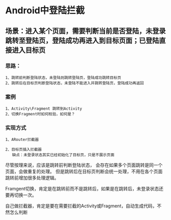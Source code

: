 # Android中登陆拦截
## 场景：进入某个页面，需要判断当前是否登陆，未登录跳转至登陆页，登陆成功再进入到目标页面；已登陆直接进入目标页


### 思路：
    1、跳转前判断登陆状态，未登陆则跳转登陆页，登陆成功跳转目标页
    2、跳转后在目标页判断登陆状态，未登陆不能进入并跳转登陆页，登陆成功再返回

### 案例
    1、Activity\Fragment 跳转到Activity
    2、切换Fragment时如何校验，如何是？

### 实现方式
    1、ARouter拦截器
        
    2、目标页插入拦截器
       缺点：未登录状态其实已经初始化了目标页，只是不展示页面

尽管按理来说，应该是跳转前判断登陆状态，  会存在如果多个页面跳转是同一个页面，会做重复的处理。
   但是跳转后在目标页判断会统一处理，不用在各个页面跳转前增加很多处理逻辑。



Framgent切换，肯定是在跳转前而不是跳转后，如果是在跳转后，未登录状态还要再切换一次。


自己做拦截器，肯定是要在需要拦截的Activity或Fragment，自动生成代码，不然怎么判断
